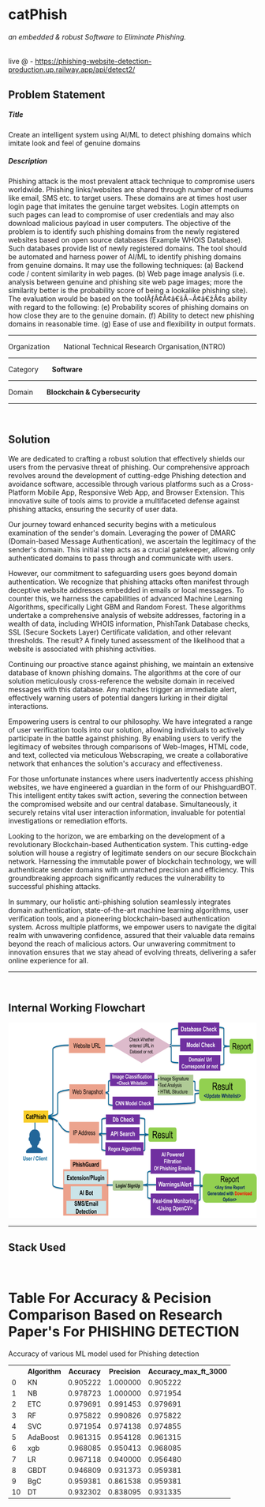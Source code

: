 # <h1><B>catPhish</b></h1><h6><i>an embedded & robust Software to Eliminate Phishing.</i></h6>
live @ - https://phishing-website-detection-production.up.railway.app/api/detect2/
<h2>Problem Statement</h2>
<p><h5>Title</h5>
Create an intelligent system using AI/ML to detect phishing domains which imitate look and feel of genuine domains
<h5>Description</h5>

Phishing attack is the most prevalent attack technique to compromise users worldwide. Phishing links/websites are shared through number of mediums like email, SMS etc. to target users. These domains are at times host user login page that imitates the genuine target websites. Login attempts on such pages can lead to compromise of user credentials and may also download malicious payload in user computers. The objective of the problem is to identify such phishing domains from the newly registered websites based on open source databases (Example WHOIS Database). Such databases provide list of newly registered domains. The tool should be automated and harness power of AI/ML to identify phishing domains from genuine domains. It may use the following techniques: (a) Backend code / content similarity in web pages. (b) Web page image analysis (i.e. analysis between genuine and phishing site web page images; more the similarity better is the probability score of being a lookalike phishing site). The evaluation would be based on the toolÃƒÂ¢Ã¢â€šÂ¬Ã¢â€žÂ¢s ability with regard to the following: (e) Probability scores of phishing domains on how close they are to the genuine domain. (f) Ability to detect new phishing domains in reasonable time. (g) Ease of use and flexibility in output formats.</p><hr>
<p>Organization 	&nbsp;&nbsp;&nbsp;&nbsp;&nbsp;&nbsp;National Technical Research Organisation,(NTRO)</p><hr>
<p>Category	&nbsp;&nbsp;&nbsp;&nbsp;&nbsp;&nbsp;<b>Software</b></p><hr>
<p>Domain &nbsp;&nbsp;&nbsp;&nbsp;&nbsp;&nbsp;<b>Blockchain & Cybersecurity</b></p><hr>
<br>
<h2>Solution</h2>
<p>We are dedicated to crafting a robust solution that effectively shields our users from the pervasive threat of phishing. Our comprehensive approach revolves around the development of cutting-edge Phishing detection and avoidance software, accessible through various platforms such as a Cross-Platform Mobile App, Responsive Web App, and Browser Extension. This innovative suite of tools aims to provide a multifaceted defense against phishing attacks, ensuring the security of user data.

Our journey toward enhanced security begins with a meticulous examination of the sender's domain. Leveraging the power of DMARC (Domain-based Message Authentication), we ascertain the legitimacy of the sender's domain. This initial step acts as a crucial gatekeeper, allowing only authenticated domains to pass through and communicate with users.

However, our commitment to safeguarding users goes beyond domain authentication. We recognize that phishing attacks often manifest through deceptive website addresses embedded in emails or local messages. To counter this, we harness the capabilities of advanced Machine Learning Algorithms, specifically Light GBM and Random Forest. These algorithms undertake a comprehensive analysis of website addresses, factoring in a wealth of data, including WHOIS information, PhishTank Database checks, SSL (Secure Sockets Layer) Certificate validation, and other relevant thresholds. The result? A finely tuned assessment of the likelihood that a website is associated with phishing activities.

Continuing our proactive stance against phishing, we maintain an extensive database of known phishing domains. The algorithms at the core of our solution meticulously cross-reference the website domain in received messages with this database. Any matches trigger an immediate alert, effectively warning users of potential dangers lurking in their digital interactions.

Empowering users is central to our philosophy. We have integrated a range of user verification tools into our solution, allowing individuals to actively participate in the battle against phishing. By enabling users to verify the legitimacy of websites through comparisons of Web-Images, HTML code, and text, collected via meticulous Webscraping, we create a collaborative network that enhances the solution's accuracy and effectiveness.

For those unfortunate instances where users inadvertently access phishing websites, we have engineered a guardian in the form of our PhishguardBOT. This intelligent entity takes swift action, severing the connection between the compromised website and our central database. Simultaneously, it securely retains vital user interaction information, invaluable for potential investigations or remediation efforts.

Looking to the horizon, we are embarking on the development of a revolutionary Blockchain-based Authentication system. This cutting-edge solution will house a registry of legitimate senders on our secure Blockchain network. Harnessing the immutable power of blockchain technology, we will authenticate sender domains with unmatched precision and efficiency. This groundbreaking approach significantly reduces the vulnerability to successful phishing attacks.

In summary, our holistic anti-phishing solution seamlessly integrates domain authentication, state-of-the-art machine learning algorithms, user verification tools, and a pioneering blockchain-based authentication system. Across multiple platforms, we empower users to navigate the digital realm with unwavering confidence, assured that their valuable data remains beyond the reach of malicious actors. Our unwavering commitment to innovation ensures that we stay ahead of evolving threats, delivering a safer online experience for all.</p>

<hr><br>
<h2>Internal Working Flowchart</h2>
<img src="catPhishppt.pptx.png" width="690px" height="395px">
<hr>

<h2>Stack Used </h2>
<img src="">

<h1>Table For Accuracy & Pecision Comparison Based on Research Paper's For PHISHING DETECTION</h1>
<p>Accuracy of various ML model used for Phishing detection</p>
<table>
  <tr>
    <th></th>
    <th>Algorithm</th>
    <th>Accuracy</th>
    <th>Precision</th>
    <th>Accuracy_max_ft_3000</th>
   
  </tr>
  <tr>
     <td>0</td>
     <td>KN</td>
     <td>  0.905222 </td>
     <td> 1.000000  </td>
     <td>  0.905222 </td>
  </tr>
   <tr>
     <td>1</td>
     <td>  NB </td>
     <td>  0.978723 </td>
     <td>  1.000000 </td>
     <td> 0.971954</td>
     
  </tr>
   <tr>
     <td>2</td>
     <td> ETC	</td>
     <td>  0.979691  </td>
     <td> 0.991453</td>
     <td>0.979691</td>
   
  </tr>
   <tr>
     <td>3</td>
     <td> RF</td>
     <td> 0.975822 </td>
     <td>0.990826</td>
     <td>0.975822  </td>
    
  </tr>
  <tr>
     <td>4</td>
     <td> SVC</td>
     <td> 0.971954</td>
     <td>  0.974138</td>
     <td> 0.974855</td>
    
  </tr>
   <tr>
     <td>5</td>
     <td> AdaBoost</td>
     <td>0.961315</td>
     <td>0.954128 </td>
     <td> 0.961315</td>
    
  </tr>
   <tr>
     <td>6</td>
     <td> xgb </td>
     <td> 0.968085 </td>
     <td>0.950413</td>
     <td> 0.968085</td>
    
  </tr>
   <tr>
     <td>7</td>
     <td>   LR </td>
     <td> 0.967118 </td>
     <td>0.940000  </td>
     <td> 0.956480</td>
    
  </tr>
  
   <tr>
     <td>8</td>
     <td> GBDT</td>
     <td>  0.946809   </td>
     <td> 0.931373 </td>
     <td>  0.959381</td>
    
  </tr>
   <tr>
     <td>9</td>
     <td>BgC </td>
     <td>0.959381</td>
     <td> 0.861538 </td>
     <td> 0.959381 </td>
    
  </tr>
   <tr>
     <td>10</td>
     <td> DT</td>
     <td>  0.932302</td>
     <td> 0.838095</td>
     <td>0.931335</td>
    
  </tr>
  
 </table>
